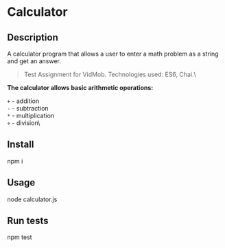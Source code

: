 # Calculator

## Description

A calculator program that allows a user to enter a math problem as a string and get an answer.
> Test Assignment for VidMob. Technologies used: ES6, Chai.\

**The calculator allows basic arithmetic operations:**

`+` - addition\
`-` - subtraction\
`*` - multiplication\
`÷` - division\

## Install
npm i

## Usage
node calculator.js

## Run tests
npm test